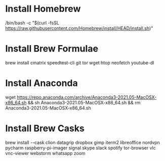 # Install Homebrew
/bin/bash -c "$(curl -fsSL https://raw.githubusercontent.com/Homebrew/install/HEAD/install.sh)"

# Install Brew Formulae
brew install cmatrix speedtest-cli git tor wget htop neofetch youtube-dl

# Install Anaconda
wget https://repo.anaconda.com/archive/Anaconda3-2021.05-MacOSX-x86_64.sh && sh Anaconda3-2021.05-MacOSX-x86_64.sh && rm Anaconda3-2021.05-MacOSX-x86_64.sh

# Install Brew Casks
brew install --cask clion datagrip dropbox gimp iterm2 libreoffice nordvpn pycharm raspberry-pi-imager signal skype slack spotify tor-browser vlc vnc-viewer webstorm whatsapp zoom
